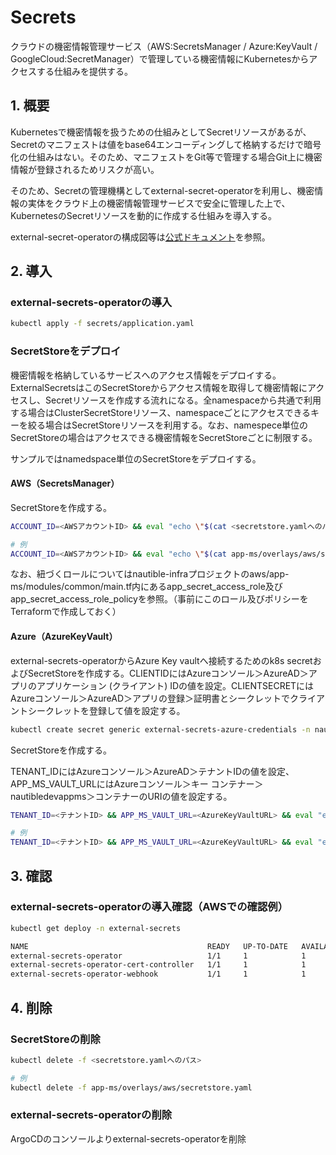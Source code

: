 # Secrets

クラウドの機密情報管理サービス（AWS:SecretsManager / Azure:KeyVault / GoogleCloud:SecretManager）で管理している機密情報にKubernetesからアクセスする仕組みを提供する。

## 1. 概要

Kubernetesで機密情報を扱うための仕組みとしてSecretリソースがあるが、Secretのマニフェストは値をbase64エンコーディングして格納するだけで暗号化の仕組みはない。そのため、マニフェストをGit等で管理する場合Git上に機密情報が登録されるためリスクが高い。

そのため、Secretの管理機構としてexternal-secret-operatorを利用し、機密情報の実体をクラウド上の機密情報管理サービスで安全に管理した上で、KubernetesのSecretリソースを動的に作成する仕組みを導入する。

external-secret-operatorの構成図等は[公式ドキュメント](https://external-secrets.io/)を参照。

## 2. 導入

### external-secrets-operatorの導入

```bash
kubectl apply -f secrets/application.yaml
```

### SecretStoreをデプロイ

機密情報を格納しているサービスへのアクセス情報をデプロイする。ExternalSecretsはこのSecretStoreからアクセス情報を取得して機密情報にアクセスし、Secretリソースを作成する流れになる。全namespaceから共通で利用する場合はClusterSecretStoreリソース、namespaceごとにアクセスできるキーを絞る場合はSecretStoreリソースを利用する。なお、namespece単位のSecretStoreの場合はアクセスできる機密情報をSecretStoreごとに制限する。

サンプルではnamedspace単位のSecretStoreをデプロイする。

#### AWS（SecretsManager）

SecretStoreを作成する。

```bash
ACCOUNT_ID=<AWSアカウントID> && eval "echo \"$(cat <secretstore.yamlへのパス>)\"" | kubectl apply -f -

# 例
ACCOUNT_ID=<AWSアカウントID> && eval "echo \"$(cat app-ms/overlays/aws/secretstore.yaml)\"" | kubectl apply -f -
```

なお、紐づくロールについてはnautible-infraプロジェクトのaws/app-ms/modules/common/main.tf内にあるapp_secret_access_role及びapp_secret_access_role_policyを参照。（事前にこのロール及びポリシーをTerraformで作成しておく）

#### Azure（AzureKeyVault）

external-secrets-operatorからAzure Key vaultへ接続するためのk8s secretおよびSecretStoreを作成する。CLIENTIDにはAzureコンソール＞AzureAD＞アプリのアプリケーション (クライアント) IDの値を設定。CLIENTSECRETにはAzureコンソール＞AzureAD＞アプリの登録＞証明書とシークレットでクライアントシークレットを登録して値を設定する。

```bash
kubectl create secret generic external-secrets-azure-credentials -n nautible-app-ms --from-literal=clientid=$CLIENTID --from-literal=clientsecret=$CLIENTSECRET
```

SecretStoreを作成する。

TENANT_IDにはAzureコンソール＞AzureAD＞テナントIDの値を設定、APP_MS_VAULT_URLにはAzureコンソール＞キー コンテナー＞nautibledevappms＞コンテナーのURIの値を設定する。

```bash
TENANT_ID=<テナントID> && APP_MS_VAULT_URL=<AzureKeyVaultURL> && eval "echo \"$(cat <secretstore.yamlへのパス>)\"" | kubectl apply -f -

# 例
TENANT_ID=<テナントID> && APP_MS_VAULT_URL=<AzureKeyVaultURL> && eval "echo \"$(cat app-ms/overlays/aws/secretstore.yaml)\"" | kubectl apply -f -
```

## 3. 確認


### external-secrets-operatorの導入確認（AWSでの確認例）

```bash
kubectl get deploy -n external-secrets

NAME                                        READY   UP-TO-DATE   AVAILABLE   AGE
external-secrets-operator                   1/1     1            1           3d1h
external-secrets-operator-cert-controller   1/1     1            1           3d1h
external-secrets-operator-webhook           1/1     1            1           3d1h
```

## 4. 削除

### SecretStoreの削除

```bash
kubectl delete -f <secretstore.yamlへのパス>

# 例
kubectl delete -f app-ms/overlays/aws/secretstore.yaml
```

### external-secrets-operatorの削除

ArgoCDのコンソールよりexternal-secrets-operatorを削除
